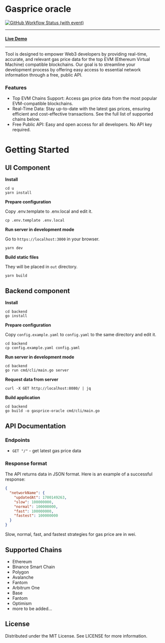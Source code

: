 # Gasprice oracle

<p align="left">
  <a href="https://github.com/web3toolz/gasprice-oracle/actions"><img alt="GitHub Workflow Status (with event)" src="https://img.shields.io/github/actions/workflow/status/web3toolz/gasprice-oracle/build_images_on_push.yaml"></a>
  &nbsp;
</p>

<hr/>
<h4><a target="_blank" href="https://gasprice.web3toolz.com/" rel="dofollow"><strong>Live Demo</strong></a></h4>
<hr/>

Tool is designed to empower Web3 developers by providing real-time, accurate, and relevant gas price data for the top EVM (Ethereum Virtual Machine) compatible blockchains. 
Our goal is to streamline your development process by offering easy access to essential network information through a free, public API.

### Features

* Top EVM Chains Support: Access gas price data from the most popular EVM-compatible blockchains.
* Real-Time Data: Stay up-to-date with the latest gas prices, ensuring efficient and cost-effective transactions. See the full list of supported chains below.
* Free Public API: Easy and open access for all developers. No API key required.

# Getting Started

## UI Component

**Install**

```shell
cd u
yarn install
```

**Prepare configuration**

Copy .env.template to .env.local and edit it.

```shell
cp .env.template .env.local
```

**Run server in development mode**

Go to `https://localhost:3000` in your browser.

```shell
yarn dev
```

**Build static files**

They will be placed in `out` directory.

```shell
yarn build
```

## Backend component

**Install**

```shell
cd backend
go install 
```

**Prepare configuration**

Copy `config.example.yaml` to `config.yaml` to the same directory and edit it.

```shell
cd backend
cp config.example.yaml config.yaml
```

**Run server in development mode**

```shell
cd backend
go run cmd/cli/main.go server
```

**Request data from server**

```shell
curl -X GET http://localhost:8080/ | jq
```

**Build application**

```shell
cd backend
go build -o gasprice-oracle cmd/cli/main.go
```


## API Documentation

### Endpoints

* `GET "/"` - get latest gas price data

### Response format

The API returns data in JSON format. Here is an example of a successful response:

```json
{
  "networkName": {
    "updatedAt": 1700149263,
    "slow": 100000000,
    "normal": 100000000,
    "fast": 100000000,
    "fastest": 100000000
  }
}
```

Slow, normal, fast, and fastest strategies for gas price are in wei.


## Supported Chains

* Ethereum
* Binance Smart Chain
* Polygon
* Avalanche
* Fantom
* Arbitrum One
* Base
* Fantom
* Optimism
* more to be added...

## License

Distributed under the MIT License. See LICENSE for more information.